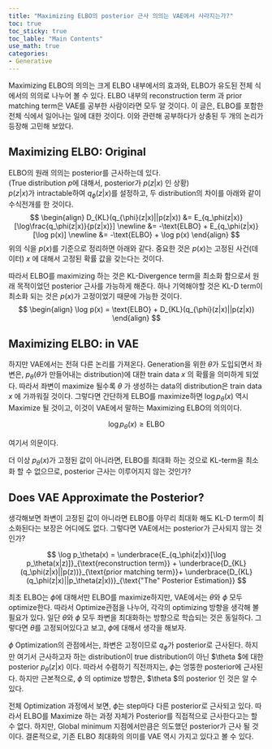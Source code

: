 ```yaml
---
title: "Maximizing ELBO의 posterior 근사 의의는 VAE에서 사라지는가?"
toc: true
toc_sticky: true
toc_lable: "Main Contents"
use_math: true
categories:
- Generative
---
```




Maximizing ELBO의 의의는 크게 ELBO 내부에서의 효과와, ELBO가 유도된 전체 식에서의 의의로 나누어 볼 수 있다. ELBO 내부의 reconstruction term 과 prior matching term은 VAE를 공부한 사람이라면 모두 알 것이다. 이 글은, ELBO를 포함한 전체 식에서 일어나는 일에 대한 것이다. 이와 관련해 공부하다가 상충된 두 개의 논리가 등장해 고민해 보았다.

## Maximizing ELBO: Original

ELBO의 원래 의의는 posterior를 근사하는데 있다.  
(True distribution $p$에 대해서, posterior가  $p(z|x)$ 인 상황)   
$p(z|x)$가 intractable하여 $q_\phi(z|x)$를 설정하고, 두 distribution의 차이를 아래와 같이 수식전개를 한 것이다.
$$
\begin{align}
D_{KL}(q_{\phi}(z|x)||p(z|x)) &= E_{q_\phi(z|x)}[\log\frac{q_\phi(z|x)}{p(z|x)}] 
\newline
&= -\text{ELBO} + E_{q_\phi(z|x)}[\log p(x)]
\newline
&= -\text{ELBO} + \log p(x)
\end{align}
$$
위의 식을 $p(x)$를 기준으로 정리하면 아래와 같다. 중요한 것은 $p(x)$는 고정된 사건(데이터) $x$ 에 대해서 고정된 확률 값을 갖는다는 것이다.

따라서 ELBO를 maximizing 하는 것은 KL-Divergence term을 최소화 함으로서 원래 목적이었던 posterior 근사를 가능하게 해준다. 하나 기억해야할 것은 KL-D term이 최소화 되는 것은 $p(x)$가 고정이었기 때문에 가능한 것이다.
$$
\begin{align}
\log p(x) = \text{ELBO} + D_{KL}(q_{\phi}(z|x)||p(z|x))
\end{align}
$$




## Maximizing ELBO: in VAE

하지만 VAE에서는 전혀 다른 논리를 가져온다. Generation을 위한 $\theta$가 도입되면서 좌변은, $p_\theta$($\theta$가 만들어내는 distribution)에 대한 train data $x$ 의 확률을 의미하게 되었다. 따라서 좌변이 maximize 될수록 $\theta$ 가 생성하는 data의 distribution은 train data $x$ 에 가까워질 것이다.  그렇다면 간단하게 ELBO를 maximize하면 $\log p_\theta(x)$ 역시 Maximize 될 것이고, 이것이 VAE에서 말하는 Maximizing ELBO의 의의이다.





$$
\log p_\theta(x) \geq \text{ELBO}
$$





여기서 의문이다.

더 이상 $p_\theta(x)$가 고정된 값이 아니라면, ELBO를 최대화 하는 것으로 KL-term을 최소화 할 수 없으므로, posterior 근사는 이루어지지 않는 것인가?



## Does VAE Approximate the Posterior?

생각해보면 좌변이 고정된 값이 아니라면 ELBO를 아무리 최대화 해도 KL-D term이 최소화된다는 보장은 어디에도 없다. 그렇다면 VAE에서는 posterior가 근사되지 않는 것인가? 




$$
\log p_\theta(x) = \underbrace{E_{q_\phi(z|x)}[\log p_\theta(x|z)]}_{\text{reconstruction term}} + \underbrace{D_{KL}(q_\phi(z|x)||p(z))}_{\text{prior matching term}}+ \underbrace{D_{KL}(q_\phi(z|x)||p_\theta(z|x))}_{\text{"The" Posterior Estimation}}
$$


최초 ELBO는 $\phi$에 대해서만 ELBO를 maximize하지만, VAE에서는 $\theta$와 $\phi$ 모두 optimize한다. 따라서 Optimize관점을 나누어, 각각의 optimizing 방향을 생각해 볼 필요가 있다. 일단 $\theta$와 $\phi$  모두 좌변을 최대화하는 방향으로 학습되는 것은 동일하다. 그렇다면 $\theta$를 고정되어있다고 보고, $\phi$에 대해서 생각을 해보자. 



$\phi$ Optimization의 관점에서는, 좌변은 고정이므로 $q_\phi$가 posterior로 근사된다. 하지만 여기서 근사하고자 하는 distribution이 true distribution이 아닌 $\theta $에 대한 posterior $p_\theta(z|x)$ 이다. 따라서 수렴하기 직전까지는, $\phi$는 엉뚱한 posterior에 근사된다. 하지만 근본적으로, $\phi$ 의 optimize 방향은, $\theta $의 posterior 인 것은 알 수 있다.



전체 Optimization 과정에서 보면, $\phi$는 step마다 다른 posterior로 근사되고 있다. 따라서 ELBO를 Maximize 하는 과정 자체가 Posterior를 직접적으로 근사한다고는 할 수 없다. 하지만, Global minimum 지점에서만큼은 의도했던 posterior가 근사 될 것이다. 결론적으로, 기존 ELBO 최대화의 의미를 VAE 역시 가지고 있다고 볼 수 있다.

